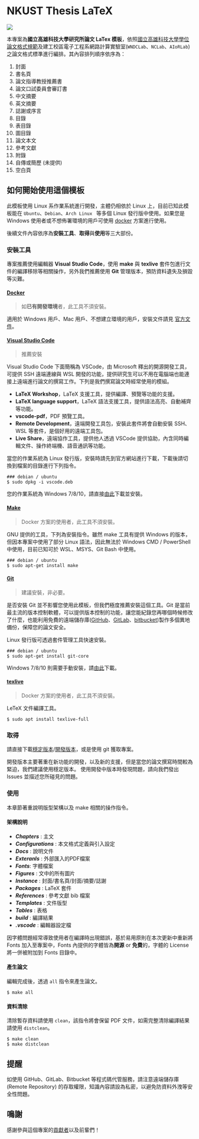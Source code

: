 # NKUST Thesis LaTeX

![](https://www.nkust.edu.tw/var/file/0/1000/img/513/182513897.png)

本專案為**國立高雄科技大學研究所論文 LaTex 模板**，依照[國立高雄科技大學學位論文格式規範](https://ceed.nkust.edu.tw/app/index.php?Action=downloadfile&file=WVhSMFlXTm9MekV3TDNCMFlWOHhPRFEzWHpJMk5qRXhNakJmTVRZMk9EVXVjR1Jt&fname=WSGGTSB00010A1KK50LKRKHGSTTW25B1RKFG40NPQPRLFG40ROFCLL54WWOODGOK44CCIH15A404GDJGVWPKTS14B0MOGCHCCC35DCTSZWB030FC145424DCGCLK0115JCLKSXHGTWFGSWHCUS30A110)及建工校區電子工程系網路計算實驗室(`WNDCLab`、`NCLab`、`AIoRLab`)之論文格式標準進行編排。其內容排列順序依序為：

1. 封面
2. 書名頁
3. 論文指導教授推薦書
4. 論文口試委員會審訂書
5. 中文摘要
6. 英文摘要
7. 誌謝或序言
8. 目錄
9. 表目錄
10. 圖目錄
11. 論文本文
12. 參考文獻
13. 附錄
14. 自傳或簡歷 (未提供)
15. 空白頁

## 如何開始使用這個模板

此模板使用 Linux 系作業系統進行開發，主體仍相依於 Linux 上，目前已知此模板能在 `Ubuntu`、`Debian`、`Arch Linux ` 等多個 Linux 發行版中使用。如果您是 Windows 使用者或不想佈署環境的用戶可使用 [docker](Docs/docker.md) 方案進行使用。

後續文件內容依序為**安裝工具**、**取得**與**使用**等三大部份。

### 安裝工具

專案推薦使用編輯器 **Visual Studio Code**，使用 **make** 與 **texlive** 套件包進行文件的編譯移除等相關操作，另外我們推薦使用 **Git** 管理版本，預防資料遺失及損毀等災難。

#### **[Docker](https://www.docker.com/)**

> 如**已有開發環境**者，此工具不須安裝。

適用於 Windows 用戶、Mac 用戶、不想建立環境的用戶，安裝文件請見 [官方文件](https://docs.docker.com/engine/install/)。

#### **[Visual Studio Code](https://code.visualstudio.com/)**

> 推薦安裝

Visual Studio Code 下面簡稱為 VSCode，由 Microsoft 釋出的開源開發工具，可提供 SSH 遠端連線與 WSL 開發的功能，提供研究生可以不用在電腦端也能連接上遠端進行論文的撰寫工作。下列是我們撰寫論文時經常使用的模組。

* **LaTeX Workshop**，LaTeX 支援工具，提供編譯、預覽等功能的支援。
* **LaTeX language support**，LaTeX 語法支援工具，提供語法高亮、自動補齊等功能。
* **vscode-pdf**，PDF 預覽工具。
* **Remote Development**，遠端開發工具包，安裝此套件將會自動安裝 SSH、WSL 等套件，是個好用的遠端工具包。
* **Live Share**，遠端協作工具，提供他人透過 VSCode 提供協助，內含同時編輯文件、操作終端機、語音通訊等功能。

當您的作業系統為 Linux 發行版，安裝時請先到官方網站進行下載，下載後請切換到檔案的目錄進行下列指令。

```
### debian / ubuntu
$ sudo dpkg -i vscode.deb
```

您的作業系統為 Windows 7/8/10，請直接[由此](https://code.visualstudio.com/download)下載並安裝。

#### **[Make](https://www.gnu.org/software/make/)**

> Docker 方案的使用者，此工具不須安裝。

GNU 提供的工具，下列為安裝指令。雖然 make 工具有提供 Windows 的版本，但因本專案中使用了部分 Linux 語法，因此無法於 Windows CMD / PowerShell 中使用，目前已知可於 WSL、MSYS、Git Bash 中使用。

```
### debian / ubuntu
$ sudo apt-get install make
```

#### **[Git](http://git-scm.com/)**

> 建議安裝，非必要。

是否安裝 Git 並不影響您使用此模板，但我們極度推薦安裝這個工具。Git 是當前最主流的版本控制軟體，可以提供版本控制的功能，讓您能紀錄您再哪個時候修改了什麼，也能利用免費的遠端儲存庫([GitHub](https://github.com/)、[GitLab](https://gitlab.com/)、[bitbucket](https://bitbucket.org/))製作多個異地備份，保障您的論文安全。

Linux 發行版可透過套件管理工具快速安裝。

```
### debian / ubuntu
$ sudo apt-get install git-core
```

Windows 7/8/10 則需要手動安裝，請[由此](https://git-scm.com/downloads)下載。

#### **[texlive](https://tug.org/texlive/)**

> Docker 方案的使用者，此工具不須安裝。

LeTeX 文件編譯工具。

```
$ sudo apt install texlive-full
```

### 取得

請直接下載[穩定版本](https://github.com/yuhao-kuo/NKUST-thesis-template/releases)/[開發版本](https://github.com/yuhao-kuo/NKUST-thesis-template/archive/master.zip)，或是使用 git 獲取專案。

開發版本主要著重在新功能的開發，以及新的支援，但是當您的論文撰寫時間較為緊迫，我們建議使用穩定版本。
使用開發中版本時發現問題，請向我們發出 Issues 並描述您所碰見的問題。

### 使用

本章節著重說明版型架構以及 make 相關的操作指令。

#### 架構說明

* ***Chapters*** : 主文
* ***Configurations*** : 本文格式定義與引入設定
* ***Docs*** : 說明文件
* ***Exteranls*** : 外部匯入的PDF檔案
* ***Fonts***: 字體檔案
* ***Figures*** : 文中的所有圖片
* ***Instance*** : 封面/書名頁/封面/摘要/誌謝
* ***Packages*** : LaTeX 套件
* ***References*** : 參考文獻 bib 檔案
* ***Templates*** : 文件版型
* ***Tables*** : 表格
* ***build*** : 編譯結果
* ***.vscode*** : 編輯器設定檔

因字體問題經常導致使用者在編譯時出現錯誤，基於易用原則在本次更新中重新將 Fonts 加入至專案中，Fonts 內提供的字體皆為**開源** or **免費**的，字體的 License 將一併被附加到 Fonts 目錄中。

#### 產生論文

編輯完成後，透過 `all` 指令來產生論文。

```
$ make all
```

#### 資料清除

清除暫存資料請使用 `clean`，該指令將會保留 PDF 文件，如需完整清除編譯結果請使用 `distclean`。

```
$ make clean
$ make distclean
```

## 提醒

如使用 GitHub、GitLab、Bitbucket 等程式碼代管服務，請注意遠端儲存庫 (Remote Repository) 的存取權限，知識內容請設為私密，以避免防資料外洩等安全性問題。

## 鳴謝

感謝參與這個專案的[貢獻者](https://github.com/yuhao-kuo/NKUST-thesis-template/graphs/contributors)以及前輩們！


